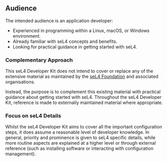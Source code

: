 ## Audience

The intended audience is an application developer:
- Experienced in programming within a Linux, macOS, or Windows environment.
- Already familiar with seL4 concepts and benefits.
- Looking for practical guidance in getting started with seL4.

### Complementary Approach

This seL4 Developer Kit does not intend to cover or replace any of the
extensive material as maintained by the [seL4
Foundation](https://sel4.systems) and associated organisations.

Instead, the purpose is to complement this existing material with practical
guidance about getting started with seL4. Throughout the seL4 Developer Kit,
reference is made to externally maintained material where appropriate.

### Focus on seL4 Details

Whilst the seL4 Developer Kit aims to cover all the important configuration
steps, it does assume a reasonable level of developer knowledge. In general,
priority and prominence is given to seL4 specific details, while more routine
aspects are explained at a higher level or through external reference (such as
installing software or interacting with configuration management).
